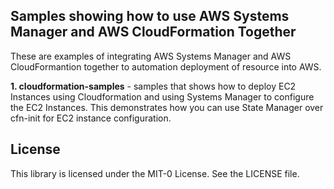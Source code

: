 ## Samples showing how to use AWS Systems Manager and AWS CloudFormation Together

These are examples of integrating AWS Systems Manager and AWS CloudFormantion together to automation deployment of resource into AWS. 

**1. cloudformation-samples** - samples that shows how to deploy EC2 Instances using Cloudformation and using Systems Manager to configure the EC2 Instances. This demonstrates how you can use State Manager over cfn-init for EC2 instance configuration. 

## License

This library is licensed under the MIT-0 License. See the LICENSE file.

